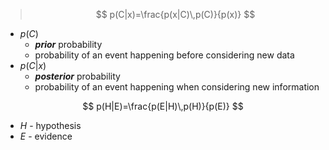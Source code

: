> $$
> p(C|x)=\frac{p(x|C)\,p(C)}{p(x)}
> $$


- $p(C)$
	- ***prior*** probability
	- probability of an event happening before considering new data
- $p(C|x)$ 
	- ***posterior*** probability
	- probability of an event happening when considering new information

$$
p(H|E)=\frac{p(E|H)\,p(H)}{p(E)}
$$

- $H$ - hypothesis
- $E$ - evidence